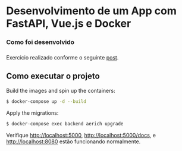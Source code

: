# Desenvolvimento de um App com FastAPI, Vue.js e Docker
### Como foi desenvolvido
### 
Exercicio realizado conforme o seguinte [post](https://course.upiara.com/fasttrack/fastapi_and_vuejs/2docker_and_postgres/2docker_and_postgres/).


## Como executar o projeto

Build the images and spin up the containers:

```sh
$ docker-compose up -d --build
```

Apply the migrations:

```sh
$ docker-compose exec backend aerich upgrade
```

Verifique [http://localhost:5000](http://localhost:5000), [http://localhost:5000/docs](http://localhost:5000/docs), e [http://localhost:8080](http://localhost:8080) estão funcionando normalmente.
